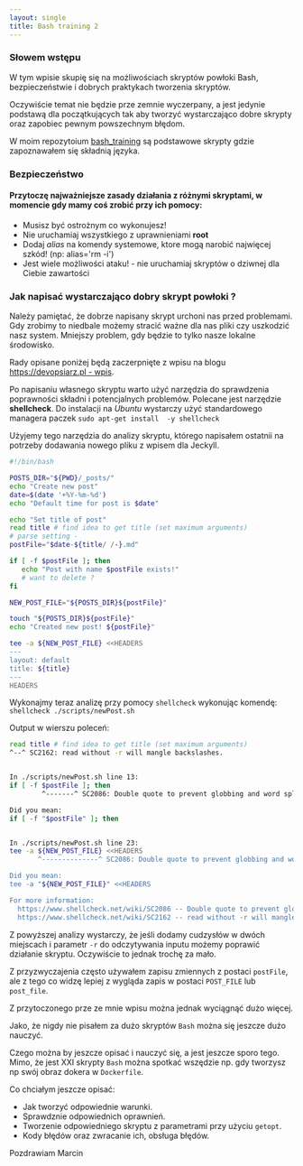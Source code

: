 ```yaml
---
layout: single
title: Bash training 2
---
```


### Słowem wstępu

W tym wpisie skupię się na możliwościach skryptów powłoki Bash, bezpieczeństwie i dobrych praktykach tworzenia skryptów.

Oczywiście temat nie będzie prze zemnie wyczerpany, a jest jedynie podstawą dla początkujących tak aby tworzyć wystarczająco dobre skrypty oraz zapobiec pewnym powszechnym błędom. 

W moim repozytoium [bash_training](https://github.com/MarcinGladkowski/bash-training) są podstawowe skrypty gdzie zapoznawałem się składnią języka.

### Bezpieczeństwo

#### Przytoczę najważniejsze zasady działania z różnymi skryptami, w momencie gdy mamy coś zrobić przy ich pomocy: 
* Musisz być ostrożnym co wykonujesz!
* Nie uruchamiaj wszystkiego z uprawnieniami **root**
* Dodaj _alias_ na komendy systemowe, ktore mogą narobić najwięcej szkód! (np: alias='rm -i')
* Jest wiele możliwości ataku! - nie uruchamiaj skryptów o dziwnej dla Ciebie zawartości
  
### Jak napisać wystarczająco dobry skrypt powłoki ?

Należy pamiętać, że dobrze napisany skrypt urchoni nas przed problemami. Gdy zrobimy to niedbale możemy stracić ważne dla nas pliki czy uszkodzić nasz system. Mniejszy problem, gdy będzie to tylko nasze lokalne środowisko.

Rady opisane poniżej będą zaczerpnięte z wpisu na blogu [https://devopsiarz.pl - wpis](https://devopsiarz.pl/bash/tutorial-kurs-pisania-dobrych-skryptow-bash-wstep-dobre-praktyki-shellcheck/).

Po napisaniu własnego skryptu warto użyć narzędzia do sprawdzenia poprawności składni i potencjalnych problemów. Polecane jest narzędzie **shellcheck**. Do instalacji na _Ubuntu_ wystarczy użyć standardowego managera paczek ```sudo apt-get install  -y shellcheck```

Użyjemy tego narzędzia do analizy skryptu, którego napisałem ostatnii na potrzeby dodawania nowego pliku z wpisem dla Jeckyll. 
```bash
#!/bin/bash

POSTS_DIR="${PWD}/_posts/"
echo "Create new post"
date=$(date '+%Y-%m-%d')
echo "Default time for post is $date"

echo "Set title of post"
read title # find idea to get title (set maximum arguments)
# parse setting -
postFile="$date-${title/ /-}.md"

if [ -f $postFile ]; then
   echo "Post with name $postFile exists!" 
   # want to delete ?
fi

NEW_POST_FILE="${POSTS_DIR}${postFile}"

touch "${POSTS_DIR}${postFile}"
echo "Created new post! ${postFile}"

tee -a ${NEW_POST_FILE} <<HEADERS
---
layout: default
title: ${title}
---
HEADERS
```

Wykonajmy teraz analizę przy pomocy ```shellcheck``` wykonując komendę: ```shellcheck ./scripts/newPost.sh```

Output w wierszu poleceń:
```bash
read title # find idea to get title (set maximum arguments)
^--^ SC2162: read without -r will mangle backslashes.


In ./scripts/newPost.sh line 13:
if [ -f $postFile ]; then
        ^-------^ SC2086: Double quote to prevent globbing and word splitting.

Did you mean: 
if [ -f "$postFile" ]; then


In ./scripts/newPost.sh line 23:
tee -a ${NEW_POST_FILE} <<HEADERS
       ^--------------^ SC2086: Double quote to prevent globbing and word splitting.

Did you mean: 
tee -a "${NEW_POST_FILE}" <<HEADERS

For more information:
  https://www.shellcheck.net/wiki/SC2086 -- Double quote to prevent globbing ...
  https://www.shellcheck.net/wiki/SC2162 -- read without -r will mangle backs...
```
Z powyższej analizy wystarczy, że jeśli dodamy cudzysłów w dwóch miejscach i parametr ```-r``` do odczytywania inputu możemy poprawić działanie skryptu. Oczywiście to jednak trochę za mało.

Z przyzwyczajenia często używałem zapisu zmiennych z postaci `postFile`, ale z tego co widzę lepiej z wygląda zapis w postaci `POST_FILE` lub `post_file`.

Z przytoczonego prze ze mnie wpisu można jednak wyciągnąć dużo więcej.

Jako, że nigdy nie pisałem za dużo skryptów `Bash` można się jeszcze dużo nauczyć.

Czego można by jeszcze opisać i nauczyć się, a jest jeszcze sporo tego. Mimo, że jest XXI skrypty `Bash` można spotkać wszędzie np. gdy tworzysz np swój obraz dokera w `Dockerfile`. 

Co chciałym jeszcze opisać:
* Jak tworzyć odpowiednie warunki.
* Sprawdznie odpowiednich oprawnień.
* Tworzenie odpowiedniego skryptu z parametrami przy użyciu `getopt`.
* Kody błędów oraz zwracanie ich, obsługa błędów.

Pozdrawiam 
Marcin